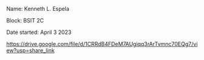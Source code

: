 Name: Kenneth L. Espela

Block: BSIT 2C

Date started: April 3 2023

https://drive.google.com/file/d/1CRRdB4FDeM7AUgiqq3rArTvmnc70EQg7/view?usp=share_link